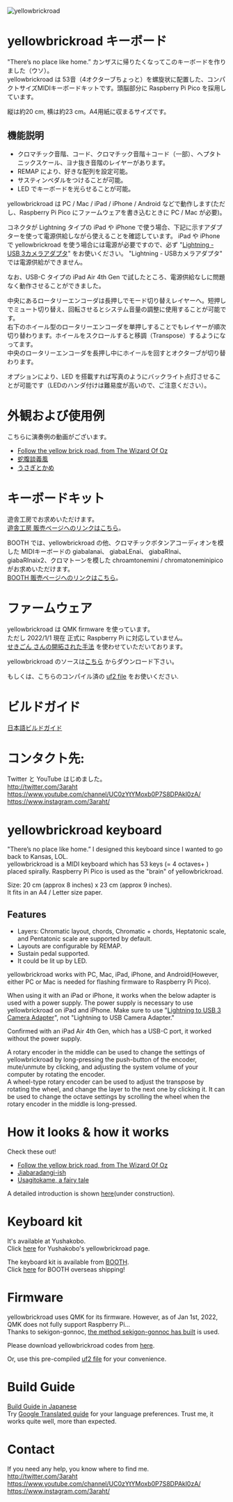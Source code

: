 ![yellowbrickroad](https://github.com/3araht/yellowbrickroad/blob/main/pictures/YellowBrickRoad_Title.jpg)

# yellowbrickroad キーボード
"There’s no place like home.” カンザスに帰りたくなってこのキーボードを作りました（ウソ）。  
yellowbrickroad は 53音（4オクターブちょっと）を螺旋状に配置した、コンパクトサイズMIDIキーボードキットです。頭脳部分に Raspberry Pi Pico を採用しています。

縦は約20 cm, 横は約23 cm。A4用紙に収まるサイズです。  

## 機能説明  
- クロマチック音階、コード、クロマチック音階＋コード（一部）、ヘプタトニックスケール、ヨナ抜き音階のレイヤーがあります。  
- REMAP により、好きな配列を設定可能。  
- サスティンペダルをつけることが可能。  
- LED でキーボードを光らせることが可能。  

yellowbrickroad は PC / Mac / iPad / iPhone / Android などで動作します(ただし、Raspberry Pi Pico にファームウェアを書き込むときに PC / Mac が必要)。

コネクタが Lightning タイプの iPad や iPhone で使う場合、下記に示すアダプターを使って電源供給しながら使えることを確認しています。
iPad や iPhone で yellowbrickroad を使う場合には電源が必要ですので、必ず "[Lightning - USB 3カメラアダプタ](https://www.apple.com/jp/shop/product/MK0W2AM/A/)" をお使いください。
"Lightning - USBカメラアダプタ" では電源供給ができません。

なお、USB-C タイプの iPad Air 4th Gen で試したところ、電源供給なしに問題なく動作させることができました。

中央にあるロータリーエンコーダは長押しでモード切り替えレイヤーへ。短押しでミュート切り替え、回転させるとシステム音量の調整に使用することが可能です。  
右下のホイール型のロータリーエンコーダを単押しすることでもレイヤーが順次切り替わります。ホイールをスクロールすると移調（Transpose）するようになってます。  
中央のロータリーエンコーダを長押し中にホイールを回すとオクターブが切り替わります。  

オプションにより、LED を搭載すれば写真のようにバックライト点灯させることが可能です（LEDのハンダ付けは難易度が高いので、ご注意ください）。

# 外観および使用例
こちらに演奏例の動画がございます。
- [Follow the yellow brick road, from The Wizard Of Oz](https://youtu.be/TO6dwkSabww)  
- [蛇腹談義風](https://youtu.be/xUlreAdGRG4)  
- [うさぎとかめ](https://youtu.be/I4V0zeB1fko)  

# キーボードキット
遊舎工房でお求めいただけます。  
[遊舎工房 販売ページへのリンクはこちら](https://shop.yushakobo.jp/collections/keyboard/products/3442)。  

BOOTH では、yellowbrickroad の他、クロマチックボタンアコーディオンを模した MIDIキーボードの giabalanai、 giabaLEnai、 giabaRInai、 giabaRInaix2、クロマトーンを模した chroamtonemini / chromatoneminipico がお求めいただけます。  
[BOOTH 販売ページへのリンクはこちら](https://3araht.booth.pm/)。  

# ファームウェア

yellowbrickroad は QMK firmware を使っています。  
ただし 2022/1/1 現在 正式に Raspberry Pi に対応していません。  
[せきごん さんの開拓された手法](https://scrapbox.io/self-made-kbds-ja/RP2040対応のQMK(非公式)を動かす) を使わせていただいております。  

yellowbrickroad のソースは[こちら](https://github.com/3araht/yellowbrickroad/blob/main/temp/qmk_firmware/keyboards/yellowbrickroad) からダウンロード下さい。

もしくは、こちらのコンパイル済の [uf2 file](https://github.com/3araht/yellowbrickroad/blob/main/yellowbrickroad_led.uf2) をお使いください.

# ビルドガイド

[日本語ビルドガイド](https://github.com/3araht/yellowbrickroad/blob/main/docs/build.md)

# コンタクト先:
Twitter と YouTube はじめました。  
http://twitter.com/3araht  
https://www.youtube.com/channel/UC0zYtYMoxb0P7S8DPAkl0zA/  
https://www.instagram.com/3araht/  


# yellowbrickroad keyboard
"There’s no place like home.” I designed this keyboard since I wanted to go back to Kansas, LOL.  
yellowbrickroad is a MIDI keyboard which has 53 keys (= 4 octaves+ ) placed spirally. Raspberry Pi Pico is used as the "brain" of yellowbrickroad.  

Size: 20 cm (approx 8 inches) x 23 cm (approx 9 inches).  
It fits in an A4 / Letter size paper.  

## Features  
- Layers: Chromatic layout, chords, Chromatic + chords, Heptatonic scale, and Pentatonic scale are supported by default.  
- Layouts are configurable by REMAP.  
- Sustain pedal supported.  
- It could be lit up by LED.  

yellowbrickroad works with PC, Mac, iPad, iPhone, and Android(However, either PC or Mac is needed for flashing firmware to Raspberry Pi Pico).

When using it with an iPad or iPhone, it works when the below adapter is used with a power supply. The power supply is necessary to use yellowbrickroad on iPad and iPhone. Make sure to use "[Lightning to USB 3 Camera Adapter](https://www.apple.com/shop/product/MK0W2AM/A/)", not "Lightning to USB Camera Adapter."  

Confirmed with an iPad Air 4th Gen, which has a USB-C port, it worked without the power supply.

A rotary encoder in the middle can be used to change the settings of yellowbrickroad by long-pressing the push-button of the encoder, mute/unmute by clicking, and adjusting the system volume of your computer by rotating the encoder.  
A wheel-type rotary encoder can be used to adjust the transpose by rotating the wheel, and change the layer to the next one by clicking it.  It can be used to change the octave settings by scrolling the wheel when the rotary encoder in the middle is long-pressed.  

# How it looks & how it works
Check these out!  
- [Follow the yellow brick road, from The Wizard Of Oz](https://youtu.be/TO6dwkSabww)  
- [Jiabaradangi-ish](https://youtu.be/xUlreAdGRG4)  
- [Usagitokame, a fairy tale](https://youtu.be/I4V0zeB1fko)  

A detailed introduction is shown [here]()(under construction).

# Keyboard kit
It's available at Yushakobo.  
Click [here](https://shop.yushakobo.jp/collections/keyboard/products/3442) for Yushakobo's yellowbrickroad page.

The keyboard kit is available from [BOOTH](https://3araht.booth.pm/).  
Click [here](https://www.tenso.com/en/static/lp_shop_booth) for BOOTH overseas shipping!


# Firmware

yellowbrickroad uses QMK for its firmware. However, as of Jan 1st, 2022, QMK does not fully support Raspberry Pi...  
Thanks to sekigon-gonnoc, [the method sekigon-gonnoc has built](https://scrapbox.io/self-made-kbds-ja/RP2040対応のQMK(非公式)を動かす) is used.  

Please download yellowbrickroad codes from [here](https://github.com/3araht/yellowbrickroad/blob/main/temp/qmk_firmware/keyboards/yellowbrickroad).

Or, use this pre-compiled [uf2 file](https://github.com/3araht/yellowbrickroad/blob/main/yellowbrickroad_led.uf2) for your convenience.

# Build Guide

[Build Guide in Japanese](https://github.com/3araht/yellowbrickroad/blob/main/docs/build.md)  
Try [Google Translated guide](https://translate.google.com/translate?sl=ja&tl=en&u=https://github.com/3araht/yellowbrickroad/blob/main/docs/build.md) for your language preferences. Trust me, it works quite well, more than expected.

# Contact
If you need any help, you know where to find me.  
http://twitter.com/3araht  
https://www.youtube.com/channel/UC0zYtYMoxb0P7S8DPAkl0zA/  
https://www.instagram.com/3araht/  
